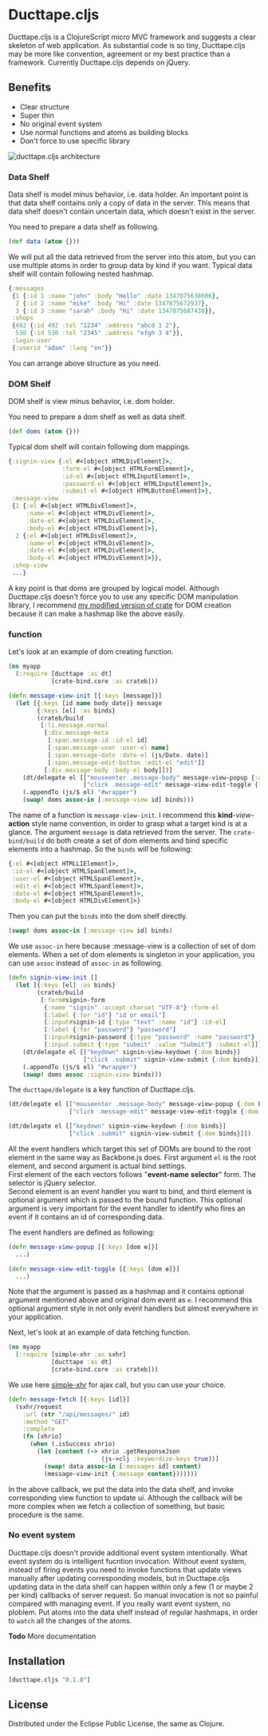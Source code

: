 # Ducttape.cljs

Ducttape.cljs is a ClojureScript micro MVC framework and suggests a clear skeleton of web application.
As substantial code is so tiny, Ducttape.cljs may be more like convention, agreement or my best practice than a framework.
Currently Ducttape.cljs depends on jQuery.

## Benefits
* Clear structure
* Super thin
* No original event system
* Use normal functions and atoms as building blocks
* Don't force to use specific library


<img src="https://github.com/downloads/hozumi/ducttape.cljs/ducttape_arch.png" alt="ducttape.cljs architecture" title="ducttape.cljs architecture" align="center" />

### Data Shelf
Data shelf is model minus behavior, i.e. data holder.
An important point is that data shelf contains only a copy of data in the server.
This means that data shelf doesn't contain uncertain data, which doesn't exist in the server.

You need to prepare a data shelf as following.

```clojure
(def data (atom {}))
```

We will put all the data retrieved from the server into this atom, but you can use multiple atoms in order to group data by kind if you want.
Typical data shelf will contain following nested hashmap.

```clojure
{:messages
 {1 {:id 1 :name "john" :body "Hello" :date 1347875638606},
  2 {:id 2 :name "mike" :body "Hi" :date 1347875672937},
  3 {:id 3 :name "sarah" :body "Hi" :date 1347875687430}},
 :shops
 {492 {:id 492 :tel "1234" :address "abcd 1 2"},
  530 {:id 530 :tel "2345" :address "efgh 3 4"}},
 :login-user
 {:userid "adam" :lang "en"}}
```

You can arrange above structure as you need.

### DOM Shelf
DOM shelf is view minus behavior, i.e. dom holder.

You need to prepare a dom shelf as well as data shelf.

```clojure
(def doms (atom {}))
```

Typical dom shelf will contain following dom mappings.

```clojure
{:signin-view {:el #<[object HTMLDivElement]>,
               :form-el #<[object HTMLFormElement]>,
               :id-el #<[object HTMLInputElement]>,
               :password-el #<[object HTMLInputElement]>,
               :submit-el #<[object HTMLButtonElement]>},
 :message-view
 {1 {:el #<[object HTMLDivElement]>,
     :name-el #<[object HTMLDivElement]>,
     :date-el #<[object HTMLDivElement]>,
     :body-el #<[object HTMLDivElement]>},
  2 {:el #<[object HTMLDivElement]>,
     :name-el #<[object HTMLDivElement]>,
     :date-el #<[object HTMLDivElement]>,
     :body-el #<[object HTMLDivElement]>}},
 :shop-view
 ...}
```

A key point is that doms are grouped by logical model.
Although Ducttape.cljs doesn't force you to use any specific DOM manipulation library, I recommend [my modified version of crate](https://github.com/hozumi/crate-bind) for DOM creation because it can make a hashmap like the above easily.

### function

Let's look at an example of dom creating function.

```clojure
(ns myapp
  (:require [ducttape :as dt]
            [crate-bind.core :as crateb]))
```

```clojure
(defn message-view-init [{:keys [message]}]
  (let [{:keys [id name body date]} message
        {:keys [el] :as binds}
        (crateb/build
         [:li.message.normal
          [:div.message-meta
           [:span.message-id :id-el id]
           [:span.message-user :user-el name]
           [:span.message-date :date-el (js/Date. date)]
           [:span.message-edit-button :edit-el "edit"]]
          [:div.message-body :body-el body]])]
    (dt/delegate el [["mouseenter .message-body" message-view-popup {:dom binds}]
                     ["click .message-edit" message-view-edit-toggle {:dom binds}]])
    (.appendTo (js/$ el) "#wrapper")
    (swap! doms assoc-in [:message-view id] binds)))
```

The name of a function is `message-view-init`.
I recommend this **kind**-*view*-**action** style name convention, in order to grasp what a target kind is at a glance.
The argument `message` is data retrieved from the server.
The `crate-bind/build` do both create a set of dom elements and bind specific elements into a hashmap. So the `binds` will be following:

```clojure
{:el #<[object HTMLLIElement]>,
 :id-el #<[object HTMLSpanElement]>,
 :user-el #<[object HTMLSpanElement]>,
 :edit-el #<[object HTMLSpanElement]>,
 :date-el #<[object HTMLSpanElement]>,
 :body-el #<[object HTMLDivElement]>}
```

Then you can put the `binds` into the dom shelf directly.

```clojure
(swap! doms assoc-in [:message-view id] binds)
```

We use `assoc-in` here because :message-view is a collection of set of dom elements.
When a set of dom elements is singleton in your application, you can use `assoc` instead of `assoc-in` as following.

```clojure
(defn signin-view-init []
  (let [{:keys [el] :as binds}
        (crateb/build
         [:form#signin-form
          {:name "signin" :accept-charset "UTF-8"} :form-el
          [:label {:for "id"} "id or email"]
          [:input#signin-id {:type "text" :name "id"} :id-el]
          [:label {:for "password"} "password"]
          [:input#signin-password {:type "password" :name "password"} :password-el]
          [:input.submit {:type "submit" :value "Submit"} :submit-el]])]
    (dt/delegate el [["keydown" signin-view-keydown {:dom binds}]
                     ["click .submit" signin-view-submit {:dom binds}]])
    (.appendTo (js/$ el) "#wrapper")
    (swap! doms assoc :signin-view binds)))
```

The `ducttape/delegate` is a key function of Ducttape.cljs.

```clojure
(dt/delegate el [["mouseenter .message-body" message-view-popup {:dom binds}]
                 ["click .message-edit" message-view-edit-toggle {:dom binds}]])
```

```clojure
(dt/delegate el [["keydown" signin-view-keydown {:dom binds}]
                 ["click .submit" signin-view-submit {:dom binds}]])
```

All the event handlers which target this set of DOMs are bound to the root element in the same way as Backbone.js does.
First argument `el` is the root element, and second argument is actual bind settings.<br>
First element of the each vectors follows "**event-name** **selector**" form. The selector is jQuery selector.<br>
Second element is an event handler you want to bind, and third element is optional argument which is passed to the bound function.
This optional argument is very important for the event handler to identify who fires an event if it contains an id of corresponding data.

The event handlers are defined as following:

```clojure
(defn message-view-popup [{:keys [dom e]}]
  ...)

(defn message-view-edit-toggle [{:keys [dom e]}]
  ...)
```

Note that the argument is passed as a hashmap and it contains optional argument mentioned above and original dom event as `e`.
I recommend this optional argument style in not only event handlers but almost everywhere in your application.



Next, let's look at an example of data fetching function.

```clojure
(ns myapp
  (:require [simple-xhr :as sxhr]
            [ducttape :as dt]
            [crate-bind.core :as crateb]))
```

We use here [simple-xhr](https://github.com/hozumi/simple-xhr) for ajax call, but you can use your choice.

```clojure
(defn message-fetch [{:keys [id]}]
  (sxhr/request
    :url (str "/api/messages/" id)
    :method "GET"
    :complete
    (fn [xhrio]
      (when (.isSuccess xhrio)
        (let [content (-> xhrio .getResponseJson
                          (js->clj :keywordize-keys true))]
          (swap! data assoc-in [:messages id] content)
          (message-view-init {:message content}))))))
```

In the above callback, we put the data into the data shelf, and invoke corresponding view function to update ui.
Although the callback will be more complex when we fetch a collection of something, but basic procedure is the same.


### No event system
Ducttape.cljs doesn't provide additional event system intentionally.
What event system do is intelligent fucntion invocation.
Without event system, instead of firing events you need to invoke functions that update views manually after updating corresponding models, but in Ducttape.cljs updating data in the data shelf can happen within only a few (1 or maybe 2 per kind) callbacks of server request.
So manual invocation is not so painful compared with managing event.
If you really want event system, no ploblem. Put atoms into the data shelf instead of regular hashmaps, in order to `watch` all the changes of the atoms.


**Todo**
More documentation

## Installation

```clojure
[ducttape.cljs "0.1.0"]
```

## License

Distributed under the Eclipse Public License, the same as Clojure.
